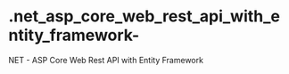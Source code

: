 # .net_asp_core_web_rest_api_with_entity_framework-
NET - ASP Core Web Rest API with Entity Framework
